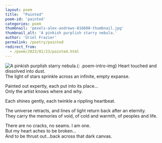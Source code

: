 ```yaml
---
layout: poem
title:  "Painted"
poem-id: 'painted'
categories: poem
thumbnail: 'pexels-alex-andrews-816608-thumbnail.jpg'
thumbnail_alt: 'A pinkish purplish starry nebula.'
author: 'Uriel Frazier'
permalink: /poetry/painted
redirect_from:
  - /poem/2023/01/23/painted.html
---
```

![A pinkish purplish starry nebula.]({{site.url}}/{{site.images_path}}pexels-alex-andrews-816608-small.jpg){: .poem-intro-img}
Heart touched and dissolved into dust.  
The light of stars sprinkle across an infinite, empty expanse.  

Painted out expertly, each put into its place...  
Only the artist knows where and why.  

Each shines gently, each twinkle a rippling heartbeat.  

The universe retracts, and lines of light return back after an eternity.  
They carry the memories of void, of cold and warmth, of peoples and life.  

There are no cracks, no seams. I am one.  
But my heart aches to be broken...  
And to be thrust out...back across that dark canvas.
